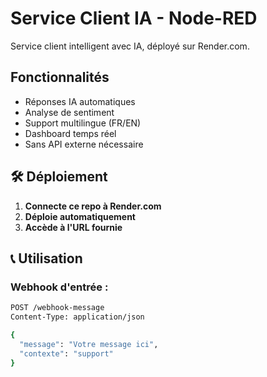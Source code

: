 # Service Client IA - Node-RED

Service client intelligent avec IA, déployé sur Render.com.

## Fonctionnalités

- Réponses IA automatiques
- Analyse de sentiment
- Support multilingue (FR/EN)
- Dashboard temps réel
- Sans API externe nécessaire

## 🛠️ Déploiement

1. **Connecte ce repo à Render.com**
2. **Déploie automatiquement**
3. **Accède à l'URL fournie**

## 📞 Utilisation

### Webhook d'entrée :
```bash
POST /webhook-message
Content-Type: application/json

{
  "message": "Votre message ici",
  "contexte": "support"
}
